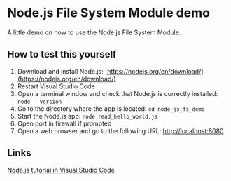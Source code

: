# Node.js File System Module demo
A little demo on how to use the Node.js File System Module.

## How to test this yourself
1. Download and install Node.js: [https://nodejs.org/en/download/](https://nodejs.org/en/download/)
2. Restart Visual Studio Code
3. Open a terminal window and check that Node.js is correctly installed:  
```node --version```
4. Go to the directory where the app is located:
```cd node_js_fs_demo```
5. Start the Node.js app:
```node read_hello_world.js```
6. Open port in firewall if prompted
7. Open a web browser and go to the following URL:
[http://localhost:8080](http://localhost:8080)

## Links
[Node.js tutorial in Visual Studio Code](https://code.visualstudio.com/docs/nodejs/nodejs-tutorial)